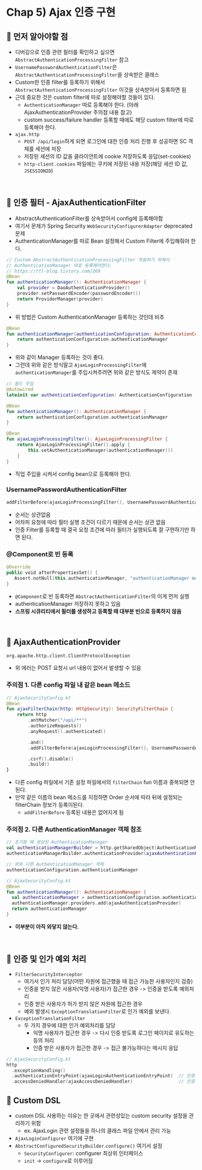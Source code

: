 # Chap 5) Ajax 인증 구현

## :pushpin: 먼저 알아야할 점

- 디버깅으로 인증 관련 필터를 확인하고 싶으면 `AbstractAuthenticationProcessingFilter` 참고
- `UsernamePasswordAuthenticationFilter`은 `AbstractAuthenticationProcessingFilter`을 상속받은 클래스
- Custom한 인증 filter를 등록하기 위해서 `AbstractAuthenticationProcessingFilter` 이것을 상속받아서 등록하면 됨
- 근데 중요한 것은 custom filter에 따로 설정해야할 것들이 있다. 
  - `AuthenticationManager` 따로 등록해야 한다. (아래 AjaxAuthenticationProvider 주의점 내용 참고)
  - custom success/failure handler 등록할 때에도 해당 custom filter에 따로 등록해야 한다.
- `ajax.http`
  - `POST /api/login`하게 되면 로그인에 대한 인증 처리 진행 후 성공하면 SC 객체를 세션에 저장
  - 저장된 세션의 ID 값을 클라이언트에 cookie 저장하도록 응답(set-cookies)
  - `http-client.cookies` 파일에는 쿠키에 저장된 내용 저장(해당 세션 ID 값, `JSESSIONID`)

<br>

## :pushpin: 인증 필터 - AjaxAuthenticationFilter
- AbstractAuthenticationFilter를 상속받아서 config에 등록해야함
- 여기서 문제가 Spring Security `WebSecurityConfigurerAdapter` deprecated 문제
- AuthenticationManager를 따로 Bean 설정해서 Custom Filter에 주입해줘야 한다.

```kt
// Custom AbstractAuthenticationProcessingFilter 적용하기 위해서 
// AuthenticationManager 따로 등록해야한다.
// https://ttl-blog.tistory.com/269
@Bean
fun authenticationManager(): AuthenticationManager {
    val provider = DaoAuthenticationProvider()
    provider.setPasswordEncoder(passwordEncoder())
    return ProviderManager(provider)
}
```
- 위 방법은 Custom AuthenticationManager 등록하는 것인데 비추

```kt
@Bean
fun authenticationManager(authenticationConfiguration: AuthenticationConfiguration): AuthenticationManager {
    return authenticationConfiguration.authenticationManager
}
```
- 위와 같이 Manager 등록하는 것이 좋다.
- 그런데 위와 같은 방식말고 `AjaxLoginProcessingFilter`에 `authenticationManager`를 주입시켜주려면 위와 같은 방식도 제약이 존재

```kt
// 필드 주입
@Autowired
lateinit var authenticationConfiguration: AuthenticationConfiguration

@Bean
fun authenticationManager(): AuthenticationManager {
    return authenticationConfiguration.authenticationManager
}

@Bean
fun ajaxLoginProcessingFilter(): AjaxLoginProcessingFilter {
    return AjaxLoginProcessingFilter().apply {
        this.setAuthenticationManager(authenticationManager())
    }
}
```
- 직업 주입을 시켜서 config bean으로 등록해야 한다.

### UsernamePasswordAuthenticationFilter
```kt
addFilterBefore(ajaxLoginProcessingFilter(), UsernamePasswordAuthenticationFilter::class.java)
```
- 순서는 상관없음
- 어차피 요청에 따라 필터 실행 조건이 다르기 때문에 순서는 상관 없음
- 인증 Filter를 등록할 때 결국 요청 조건에 따라 필터가 실행되도록 잘 구현하기만 하면 된다.

### @Component로 빈 등록
```kt
@Override
public void afterPropertiesSet() {
   Assert.notNull(this.authenticationManager, "authenticationManager must be specified");
}
```
- `@Component`로 빈 등록하면 `AbstractAuthenticationFilter`의 이게 먼저 실행
- authenticationManager 저장하지 못하고 있음
- **스프링 시큐리티에서 필터를 생성하고 등록할 때 대부분 빈으로 등록하지 않음**

<br>

## :pushpin: AjaxAuthenticationProvider
```
org.apache.http.client.ClientProtocolException
```
- 위 에러는 POST 요청시 url 내용이 없어서 발생할 수 있음

### 주의점 1. 다른 config 파일 내 같은 bean 메소드
```kt
// AjaxSecurityConfig.kt
@Bean
fun ajaxFilterChain(http: HttpSecurity): SecurityFilterChain {
    return http
        .antMatcher("/api/**")
        .authorizeRequests()
        .anyRequest().authenticated()

        .and()
        .addFilterBefore(ajaxLoginProcessingFilter(), UsernamePasswordAuthenticationFilter::class.java)

        .csrf().disable()
        .build()
}
```
- 다른 config 파일에서 기존 설정 파일에서의 `filterChain` fun 이름과 중복되면 안된다.
- 만약 같은 이름의 bean 메소드를 지정하면 Order 순서에 따라 뒤에 설정되는 filterChain 정보가 등록이된다.
  - `addFilterBefore` 등록된 내용은 없어지게 됨

### 주의점 2. 다른 AuthenticationManager 객체 참조
```kt
// 초기화 때 생성된 AuthenticationManager
val authenticationManagerBuilder = http.getSharedObject(AuthenticationManagerBuilder.class)
authenticationManagerBuilder.authenticationProvider(ajaxAuthenticationProvider());

// 위와 다른 AuthenticationManager 객체
authenticationConfiguration.authenticationManager
```
```kt
// AjaxSecurityConfig.kt
@Bean
fun authenticationManager(): AuthenticationManager {
  val authenticationManager = authenticationConfiguration.authenticationManager as ProviderManager
  authenticationManager.providers.add(ajaxAuthenticationProvider)
  return authenticationManager
}
```
- **이부분이 아직 와닿지 않는다.**

<br>

## :pushpin: 인증 및 인가 예외 처리

- `FilterSecurityInterceptor`
  - 여기서 인가 처리 담당(어떤 자원에 접근했을 때 접근 가능한 사용자인지 검증)
  - 인증을 받지 않은 사용자(익명 사용자)가 접근한 경우 -> 인증을 받도록 예외처리
  - 인증 받은 사용자가 허가 받지 않은 자원에 접근한 경우
  - 예외 발생시 `ExceptionTranslationFilter`로 인가 예외를 보낸다.
- `ExceptionTranslationFilter`
  - 두 가지 경우에 대한 인가 예외처리를 담당
    - 익명 사용자가 접근한 경우 -> 다시 인증 받도록 로그인 페이지로 유도하는 등의 처리
    - 인증 받은 사용자가 접근한 경우 -> 접근 불가능하다는 메시지 응답

```kotlin
// AjaxSecurityConfig.kt
http
  .exceptionHandling()
  .authenticationEntryPoint(ajaxLoginAuthenticationEntryPoint)  // 인증받지 않은 사용자에 대한 인가 예외 처리
  .accessDeniedHandler(ajaxAccessDeniedHandler)                 // 인증 받은 사용자의 허용받지 않은 자원 접근에 대한 예외 처리
```

## :pushpin: Custom DSL
- custom DSL 사용하는 이유는 한 곳에서 관련성있는 custom security 설정을 관리하기 위함
  - ex. AjaxLogin 관련 설정들을 하나의 클래스 파일 안에서 관리 가능
- `AjaxLoginConfigurer` 여기에 구현
- `AbstractConfiguredSecurityBuilder`.`configure()` 여기서 설정
  - `SecurityConfigurer`: configurer 최상위 인터페이스
  - `init` -> `configure`로 이루어짐